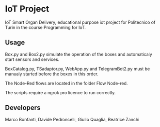 # IoT Project
IoT Smart Organ Delivery, educational purpose iot project for Politecnico of Turin in the course Programming for IoT.

## Usage

Box.py and Box2.py simulate the operation of the boxes and automaticaly start sensors and services. 

BoxCatalog.py, TSadaptor.py, WebApp.py and TelegramBot2.py must be manualy started before the boxes in this order.

The Node-Red flows are located in the folder Flow Node-red.

The scripts require a ngrok pro licence to run correctly.

## Developers

Marco Bonfanti, Davide Pedroncelli, Giulio Quaglia, Beatrice Zanchi

